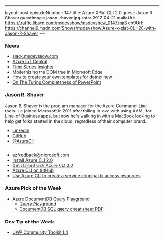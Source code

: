 ---
layout: post
episodeNumber: 147
title: Azure XPlat CLI 2.0
guest: Jason R. Shaver
guestImage: jason-shaver.jpg
date: 2017-04-21
audioUrl: https://traffic.libsyn.com/msdevshow/msdevshow_0147.mp3
ch9Url: https://channel9.msdn.com/Shows/msdevshow/Azure-x-plat-CLI-20-with-Jason-R-Shaver
--- 

### News

 - [slack.msdevshow.com](http://slack.msdevshow.com/)
 - [Azure IoT Central](https://www.microsoft.com/en-us/internet-of-things/iot-central-saas-solutions)
 - [Time Series Insights](https://azure.microsoft.com/en-us/services/time-series-insights)
 - [Modernizing the DOM tree in Microsoft Edge](https://blogs.windows.com/msedgedev/2017/04/19/modernizing-dom-tree-microsoft-edge)
 - [How to create your own templates for dotnet new](https://blogs.msdn.microsoft.com/dotnet/2017/04/02/how-to-create-your-own-templates-for-dotnet-new/)
 - [On The Turing Completeness of PowerPoint](https://youtu.be/uNjxe8ShM-8)

### Jason R. Shaver

Jason R. Shaver is the program manager for the Azure Command-Line tools. He joined Microsoft in 2011 after falling in love with using XAML for Line-of-Business apps, but now he's walking in with a MacBook looking to help get folks started in the cloud, regardless of their computer brand.  

 - [LinkedIn](https://www.linkedin.com/in/jason-r-shaver-5b9a753/)
 - [GitHub](https://github.com/JasonRShaver)
 - [@AzureCli](https://twitter.com/azurecli)

-----------------------------------------------

 - [azfeedback@microsoft.com](mailto:azfeedback@microsoft.com)
 - [Install Azure CLI 2.0](https://docs.microsoft.com/en-us/cli/azure/install-azure-cli)
 - [Get started with Azure CLI 2.0](https://docs.microsoft.com/en-us/cli/azure/get-started-with-azure-cli)
 - [Azure CLI on GitHub](https://github.com/Azure/azure-cli)
 - [Use Azure CLI to create a service principal to access resources](https://docs.microsoft.com/en-us/azure/azure-resource-manager/resource-group-authenticate-service-principal-cli)

### Azure Pick of the Week

 - [Azure DocumentDB Query Playground](https://kencenerelli.wordpress.com/2017/03/30/azure-documentdb-query-playground/)
   - [Query Playground](https://www.documentdb.com/sql/demo)
   - [DocumentDB SQL query cheat sheet PDF](https://docs.microsoft.com/en-us/azure/documentdb/documentdb-sql-query-cheat-sheet)

### Dev Tip of the Week

 - [UWP Community Toolkit 1.4](https://blogs.windows.com/buildingapps/2017/04/03/announcing-uwp-community-toolkit-1-4/)